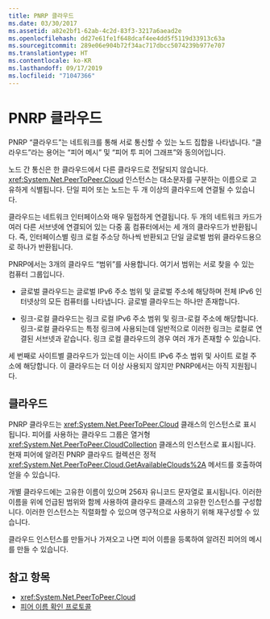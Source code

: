 ```yaml
---
title: PNRP 클라우드
ms.date: 03/30/2017
ms.assetid: a82e2bf1-62ab-4c2d-83f3-3217a6aead2e
ms.openlocfilehash: dd27e61fe1f648dcaf4ee4dd5f5119d33913c63a
ms.sourcegitcommit: 289e06e904b72f34ac717dbcc5074239b977e707
ms.translationtype: HT
ms.contentlocale: ko-KR
ms.lasthandoff: 09/17/2019
ms.locfileid: "71047366"
---
```

# <a name="pnrp-clouds"></a>PNRP 클라우드
PNRP “클라우드”는 네트워크를 통해 서로 통신할 수 있는 노드 집합을 나타냅니다. “클라우드”라는 용어는 “피어 메시” 및 “피어 투 피어 그래프”와 동의어입니다.  
  
 노드 간 통신은 한 클라우드에서 다른 클라우드로 전달되지 않습니다. <xref:System.Net.PeerToPeer.Cloud> 인스턴스는 대소문자를 구분하는 이름으로 고유하게 식별됩니다. 단일 피어 또는 노드는 두 개 이상의 클라우드에 연결될 수 있습니다.  
  
 클라우드는 네트워크 인터페이스와 매우 밀접하게 연결됩니다.  두 개의 네트워크 카드가 여러 다른 서브넷에 연결되어 있는 다중 홈 컴퓨터에서는 세 개의 클라우드가 반환됩니다. 즉, 인터페이스별 링크 로컬 주소당 하나씩 반환되고 단일 글로벌 범위 클라우드용으로 하나가 반환됩니다.  
  
 PNRP에서는 3개의 클라우드 “범위”를 사용합니다. 여기서 범위는 서로 찾을 수 있는 컴퓨터 그룹입니다.  
  
- 글로벌 클라우드는 글로벌 IPv6 주소 범위 및 글로벌 주소에 해당하며 전체 IPv6 인터넷상의 모든 컴퓨터를 나타냅니다. 글로벌 클라우드는 하나만 존재합니다.  
  
- 링크-로컬 클라우드는 링크 로컬 IPv6 주소 범위 및 링크-로컬 주소에 해당합니다. 링크-로컬 클라우드는 특정 링크에 사용되는데 일반적으로 이러한 링크는 로컬로 연결된 서브넷과 같습니다. 링크 로컬 클라우드의 경우 여러 개가 존재할 수 있습니다.  
  
 세 번째로 사이트별 클라우드가 있는데 이는 사이트 IPv6 주소 범위 및 사이트 로컬 주소에 해당합니다. 이 클라우드는 더 이상 사용되지 않지만 PNRP에서는 아직 지원됩니다.  
  
## <a name="clouds"></a>클라우드  
 PNRP 클라우드는 <xref:System.Net.PeerToPeer.Cloud> 클래스의 인스턴스로 표시됩니다. 피어를 사용하는 클라우드 그룹은 열거형 <xref:System.Net.PeerToPeer.CloudCollection> 클래스의 인스턴스로 표시됩니다. 현재 피어에 알려진 PNRP 클라우드 컬렉션은 정적 <xref:System.Net.PeerToPeer.Cloud.GetAvailableClouds%2A> 메서드를 호출하여 얻을 수 있습니다.  
  
 개별 클라우드에는 고유한 이름이 있으며 256자 유니코드 문자열로 표시됩니다. 이러한 이름을 위에 언급된 범위와 함께 사용하여 클라우드 클래스의 고유한 인스턴스를 구성합니다. 이러한 인스턴스는 직렬화할 수 있으며 영구적으로 사용하기 위해 재구성할 수 있습니다.  
  
 클라우드 인스턴스를 만들거나 가져오고 나면 피어 이름을 등록하여 알려진 피어의 메시를 만들 수 있습니다.  
  
## <a name="see-also"></a>참고 항목

- <xref:System.Net.PeerToPeer.Cloud>
- [피어 이름 확인 프로토콜](peer-name-resolution-protocol.md)
